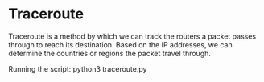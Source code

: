 # Traceroute

Traceroute is a method by which we can track the routers a packet passes through to reach its destination.
Based on the IP addresses, we can determine the countries or regions the packet travel through.

Running the script: python3 traceroute.py <IP> <PORT>
